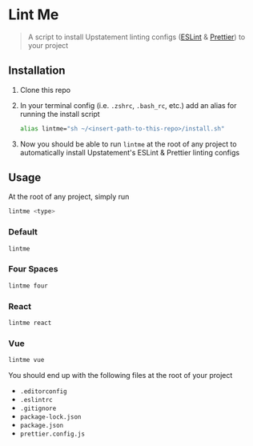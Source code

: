 # Lint Me

> A script to install Upstatement linting configs ([ESLint](https://www.npmjs.com/package/@upstatement/eslint-config) & [Prettier](https://www.npmjs.com/package/@upstatement/prettier-config)) to your project

## Installation

1. Clone this repo

2. In your terminal config (i.e. `.zshrc`, `.bash_rc`, etc.) add an alias for running the install script

   ```sh
   alias lintme="sh ~/<insert-path-to-this-repo>/install.sh"
   ```

3. Now you should be able to run `lintme` at the root of any project to automatically install Upstatement's ESLint & Prettier linting configs

## Usage

At the root of any project, simply run

```sh
lintme <type>
```

### Default

```sh
lintme
```

### Four Spaces

```sh
lintme four
```

### React

```sh
lintme react
```

### Vue

```sh
lintme vue
```

You should end up with the following files at the root of your project

- `.editorconfig`
- `.eslintrc`
- `.gitignore`
- `package-lock.json`
- `package.json`
- `prettier.config.js`
